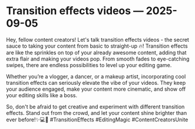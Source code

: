# Transition effects videos — 2025-09-05

Hey, fellow content creators! Let's talk transition effects videos - the secret sauce to taking your content from basic to straight-up 🔥! Transition effects are like the sprinkles on top of your already awesome content, adding that extra flair and making your videos pop. From smooth fades to eye-catching swipes, there are endless possibilities to level up your editing game.

Whether you’re a vlogger, a dancer, or a makeup artist, incorporating cool transition effects can seriously elevate the vibe of your videos. They keep your audience engaged, make your content more cinematic, and show off your editing skills like a boss.

So, don't be afraid to get creative and experiment with different transition effects. Stand out from the crowd, and let your content shine brighter than ever before!✨💻🎥 #TransitionEffects #EditingMagic #ContentCreatorsUnite